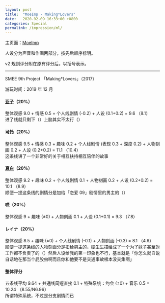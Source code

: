 ```yaml
---
layout: post
title:  "MoeImp - Making*Lovers"
date:   2020-02-09 16:33:00 +0800
categories: Special
permalink: /impression/ml/
---
```


主页面：[MoeImp](http://yoro.xyz/impression)

人设分为声音和作画两部分，按先后顺序标明。

v2 规则评分附在原有评分后，以括号表示。

---

SMEE 9th Project 「Making\*Lovers」（2017）

游玩时间：2019 年 12 月

#### [亚子](http://yoro.xyz/kawaiigirls/2019/12/12/ml-ako-mashiro.html)（20%）

整体观感 9.0 + 情感 0.5 + 个人线剧情 (-0.2) + 人设 (0.1+0.2) = 9.6 （8.1）<br />
进了线就只剩下（）上脑其实不太行（）

#### [可怜](http://yoro.xyz/kawaiigirls/2019/12/08/ml-karen.html)（20%）

整体观感 9.5 + 情感 0.3 + 趣味 0.2 + 个人线剧情 (表现 0.3 + 深度 0.2) + 人物刻画 0.2 + 人设 (0.2+0.2) = 11.1 （10.4）<br />
这条线讲了一个非常好的关于相互扶持相互陪伴的故事

#### [真白](http://yoro.xyz/kawaiigirls/2019/12/12/ml-ako-mashiro.html)（20%）

整体观感 9.2 + 趣味 0.2 + 个人线剧情 0.1 + 人物刻画 0.2 + 人设 (0.2+0.2) = 10.1 （8.9）<br />
顺便一提这条线的剧情分是加给「恋爱 09」剧情里的男主的（）

#### 咲（20%）

整体观感 9 + 趣味 (±0) + 人物刻画 0.1 + 人设 (0.1+0.1) = 9.3 （7.8）

#### レイナ（20%）

整体观感 8.5 + 趣味 (±0) + 个人线剧情 (-0.1) + 人物刻画 (-0.3) = 8.1 （4.6）<br />
顺便一提这条线的人物刻画分是扣给男主的，硬生生描绘成了一个为了妹子甚至对工作都不负责了的（）然后人设给我的第一印象也不行，基本就是「你怎么就自说自话地在那当个屁股虫啊而且你和他要不是交通事故根本没交集啊」

#### 整体评分

五条线平均 9.64 + 共通线简短直接 0.1 + 特殊系统：约会 (±0) + 音乐 0.5 = 10.24 （8.55/N6.96）<br />
所谓特殊系统，不过是分支剧情而已